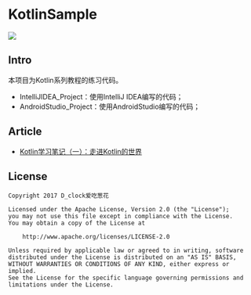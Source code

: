 # KotlinSample

![](https://diycode.b0.upaiyun.com/photo/2017/ff3c7b36e7e4ca748699ca01d2e1ae0f.png)

## Intro

本项目为Kotlin系列教程的练习代码。

- IntelliJIDEA_Project：使用IntelliJ IDEA编写的代码；
- AndroidStudio_Project：使用AndroidStudio编写的代码；

## Article

- [Kotlin学习笔记（一）：走进Kotlin的世界](http://blog.coderclock.com/2017/06/11/kotlin/kotlin-lessons-0/)

## License

    Copyright 2017 D_clock爱吃葱花
    
    Licensed under the Apache License, Version 2.0 (the "License");
    you may not use this file except in compliance with the License.
    You may obtain a copy of the License at
    
        http://www.apache.org/licenses/LICENSE-2.0
    
    Unless required by applicable law or agreed to in writing, software
    distributed under the License is distributed on an "AS IS" BASIS,
    WITHOUT WARRANTIES OR CONDITIONS OF ANY KIND, either express or implied.
    See the License for the specific language governing permissions and
    limitations under the License.
